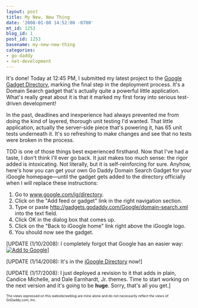 ```yaml
---
layout: post
title: My New, New Thing
date: '2008-01-08 14:52:00 -0700'
mt_id: 1253
blog_id: 1
post_id: 1253
basename: my-new-new-thing
categories:
- go-daddy
- net-development
---
```

<p>
It's done! Today at 12:45 PM, I submitted my latest project to the <a href="http://www.google.com/ig/directory">Google Gadget Directory</a>, marking the final step in the deployment process. It's a Domain Search gadget that's actually quite a powerful little application. What's really great about it is that it marked my first foray into serious test-driven development!
</p>
<p>
In the past, deadlines and inexperience had always prevented me from doing the kind of layered, thorough unit testing I'd wanted. That little application, actually the server-side piece that's powering it, has 65 unit tests underneath it. It's so refreshing to make changes and see that no tests were broken in the process.
</p>
<p>
TDD is one of those things best experienced firsthand. Now that I've had a taste, I don't think I'll ever go back. It just makes too much sense: the rigor added is intoxicating. Not literally, but it is self-reinforcing for sure. Anyhow, here's how you can get your own Go Daddy Domain Search Gadget for your iGoogle homepage—until the gadget gets added to the directory officially when I will replace these instructions:
</p>
<ol>
<li>Go to <a href="http://www.google.com/ig/directory">www.google.com/ig/directory</a>.</li>
<li>Click on the "Add feed or gadget" link in the right navigation section.</li>
<li>Type or paste <a href="http://gadgets.godaddy.com/Google/domain-search.xml">http://gadgets.godaddy.com/Google/domain-search.xml</a> into the text field.</li>
<li>Click OK in the dialog box that comes up.</li>
<li>Click on the "Back to iGoogle home" link right above the iGoogle logo.</li>
<li>You should now see the gadget.</li>
</ol>
<p>
[UPDATE (1/10/2008): I completely forgot that Google has an easier way: <a href="http://fusion.google.com/add?source=atgs&amp;moduleurl=http%3A//gadgets.godaddy.com/Google/domain-search.xml"><img src="http://gmodules.com/ig/images/plus_google.gif" alt="Add to Google" border="0"/></a>]
</p>
<p>
[UPDATE (1/14/2008): It's in the <a href="http://www.google.com/ig/directory?url=http://gadgets.godaddy.com/Google/domain-search.xml">iGoogle Directory</a> now!]
</p>
<p>
[UPDATE (1/17/2008): I just deployed a revision to it that adds in plain, Candice Michelle, and Dale Earnhardt, Jr. themes. Time to start working on the next version and it's going to be <strong>huge</strong>. Sorry, that's all you get.]
</p>
<p style="font-size:xx-small;">
The views expressed on this website/weblog are mine alone and do not necessarily reflect the views of GoDaddy.com, Inc.
</p>
